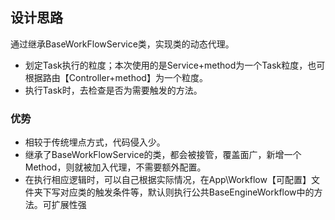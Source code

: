 

## 设计思路

通过继承BaseWorkFlowService类，实现类的动态代理。

- 划定Task执行的粒度；本次使用的是Service+method为一个Task粒度，也可根据路由【Controller+method】为一个粒度。
- 执行Task时，去检查是否为需要触发的方法。

### 优势
- 相较于传统埋点方式，代码侵入少。
- 继承了BaseWorkFlowService的类，都会被接管，覆盖面广，新增一个Method，则就被加入代理，不需要额外配置。
- 在执行相应逻辑时，可以自己根据实际情况，在App\Workflow【可配置】文件夹下写对应类的触发条件等，默认则执行公共BaseEngineWorkflow中的方法。可扩展性强
